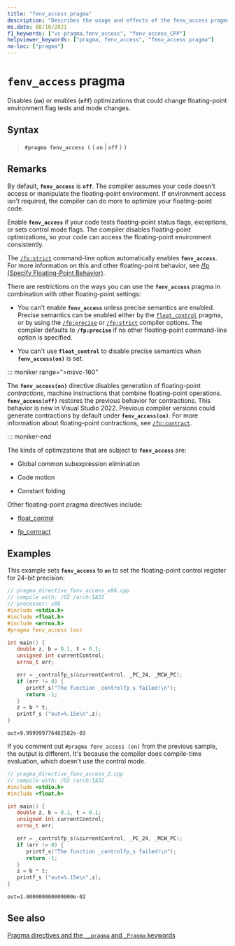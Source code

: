 ```yaml
---
title: "fenv_access pragma"
description: "Describes the usage and effects of the fenv_access pragma directive. The fenv_access directive controls access to the floating-point environment at runtime."
ms.date: 08/10/2021
f1_keywords: ["vc-pragma.fenv_access", "fenv_access_CPP"]
helpviewer_keywords: ["pragma, fenv_access", "fenv_access pragma"]
no-loc: ["pragma"]
---
```

# `fenv_access` pragma

Disables (**`on`**) or enables (**`off`**) optimizations that could change floating-point environment flag tests and mode changes.

## Syntax

> **`#pragma fenv_access (`** { **`on`** | **`off`** } **`)`**

## Remarks

By default, **`fenv_access`** is **`off`**. The compiler assumes your code doesn't access or manipulate the floating-point environment. If environment access isn't required, the compiler can do more to optimize your floating-point code.

Enable **`fenv_access`** if your code tests floating-point status flags, exceptions, or sets control mode flags. The compiler disables floating-point optimizations, so your code can access the floating-point environment consistently.

The [`/fp:strict`](../build/reference/fp-specify-floating-point-behavior.md) command-line option automatically enables **`fenv_access`**. For more information on this and other floating-point behavior, see [/fp (Specify Floating-Point Behavior)](../build/reference/fp-specify-floating-point-behavior.md).

There are restrictions on the ways you can use the **`fenv_access`** pragma in combination with other floating-point settings:

- You can't enable **`fenv_access`** unless precise semantics are enabled. Precise semantics can be enabled either by the [`float_control`](float-control.md) pragma, or by using the [`/fp:precise`](../build/reference/fp-specify-floating-point-behavior.md) or [`/fp:strict`](../build/reference/fp-specify-floating-point-behavior.md) compiler options. The compiler defaults to **`/fp:precise`** if no other floating-point command-line option is specified.

- You can't use **`float_control`** to disable precise semantics when **`fenv_access(on)`** is set.

::: moniker range=">msvc-160"

The **`fenv_access(on)`** directive disables generation of floating-point *contractions*, machine instructions that combine floating-point operations. **`fenv_access(off)`** restores the previous behavior for contractions. This behavior is new in Visual Studio 2022. Previous compiler versions could generate contractions by default under **`fenv_access(on)`**. For more information about floating-point contractions, see [`/fp:contract`](../build/reference/fp-specify-floating-point-behavior.md#contract).

::: moniker-end

The kinds of optimizations that are subject to **`fenv_access`** are:

- Global common subexpression elimination

- Code motion

- Constant folding

Other floating-point pragma directives include:

- [float_control](../preprocessor/float-control.md)

- [fp_contract](../preprocessor/fp-contract.md)

## Examples

This example sets **`fenv_access`** to **`on`** to set the floating-point control register for 24-bit precision:

```cpp
// pragma_directive_fenv_access_x86.cpp
// compile with: /O2 /arch:IA32
// processor: x86
#include <stdio.h>
#include <float.h>
#include <errno.h>
#pragma fenv_access (on)

int main() {
   double z, b = 0.1, t = 0.1;
   unsigned int currentControl;
   errno_t err;

   err = _controlfp_s(&currentControl, _PC_24, _MCW_PC);
   if (err != 0) {
      printf_s("The function _controlfp_s failed!\n");
      return -1;
   }
   z = b * t;
   printf_s ("out=%.15e\n",z);
}
```

```Output
out=9.999999776482582e-03
```

If you comment out `#pragma fenv_access (on)` from the previous sample, the output is different. It's because the compiler does compile-time evaluation, which doesn't use the control mode.

```cpp
// pragma_directive_fenv_access_2.cpp
// compile with: /O2 /arch:IA32
#include <stdio.h>
#include <float.h>

int main() {
   double z, b = 0.1, t = 0.1;
   unsigned int currentControl;
   errno_t err;

   err = _controlfp_s(&currentControl, _PC_24, _MCW_PC);
   if (err != 0) {
      printf_s("The function _controlfp_s failed!\n");
      return -1;
   }
   z = b * t;
   printf_s ("out=%.15e\n",z);
}
```

```Output
out=1.000000000000000e-02
```

## See also

[Pragma directives and the `__pragma` and `_Pragma` keywords](./pragma-directives-and-the-pragma-keyword.md)
